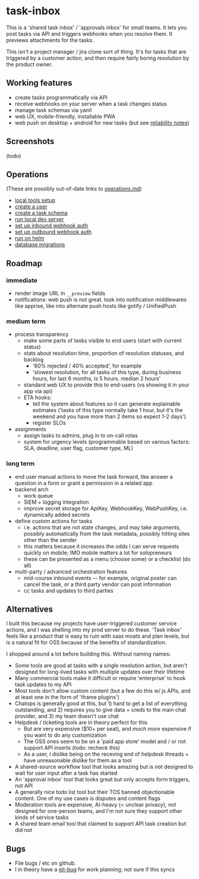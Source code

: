 # task-inbox

This is a 'shared task inbox' / 'approvals inbox' for small teams. It lets you post tasks via API and triggers webhooks when you resolve them. It previews attachments for the tasks.

This *isn't* a project manager / jira clone sort of thing. It's for tasks that are triggered by a customer action, and then require fairly boring resolution by the product owner.

## Working features

- create tasks programmatically via API
- receive webhooks on your server when a task changes status
- manage task schemas via yaml
- web UX, mobile-friendly, installable PWA
- web push on desktop + android for new tasks (but see [reliability notes](./operations.md#web-push-deliverability))

## Screenshots

(todo)

## Operations

(These are possibly out-of-date links to [operations.md](./operations.md))

- [local tools setup](./operations.md#local-tools-setup)
- [create a user](./operations.md#create-user)
- [create a task schema](./operations.md#task-schema)
- [run local dev server](./operations.md#dev-server)
- [set up inbound webhook auth](./operations.md#inbound-auth)
- [set up outbound webhook auth](./operations.md#outbound-auth)
- [run on helm](./operations.md#run-helm)
- [database migrations](./operations.md#db-migrations)

## Roadmap

### immediate

- render image URL in `__preview` fields
- notifications: web push is not great. look into notification middlewares like apprise, like into alternate push hosts like gotify / UnifiedPush

### medium term

- process transparency
  - make some parts of tasks visible to end users (start with current status)
  - stats about resolution time, proportion of resolution statuses, and backlog
    - '60% rejected / 40% accepted', for example
    - 'slowest resolution, for all tasks of this type, during business hours, for last 6 months, is 5 hours. median 2 hours'
  - standard web UX to provide this to end-users (vs showing it in your app via api)
  - ETA hooks:
    - tell the system about features so it can generate explainable estimates ('tasks of this type normally take 1 hour, but it's the weekend and you have more than 2 items so expect 1-2 days')
    - register SLOs
- assignments
  - assign tasks to admins, plug in to on-call rotas
  - system for urgency levels (programmable based on various factors: SLA, deadline, user flag, customer type, ML)

### long term

- end user manual actions to move the task forward, like answer a question in a form or grant a permission in a related app
- backend arch
  - work queue
  - SIEM + logging integration
  - improve secret storage for ApiKey, WebhookKey, WebPushKey, i.e. dynamically added secrets
- define custom actions for tasks
  - i.e. actions that are not state changes, and may take arguments, possibly automatically from the task metadata, possibly hitting sites other than the sender
  - this matters because it increases the odds I can serve requests quickly on mobile; IMO mobile matters a lot for solopreneurs
  - these can be presented as a menu (choose some) or a checklist (do all)
- multi-party / advanced orchestration features
  - mid-course inbound events -- for example, original poster can cancel the task, or a third party vendor can post information
  - cc tasks and updates to third parties

## Alternatives

I built this because my projects have user-triggered customer service actions, and I was shelling into my prod server to do these. 'Task inbox' feels like a product that is easy to ruin with saas moats and plan levels, but is a natural fit for OSS because of the benefits of standardization.

I shopped around a lot before building this. Without naming names:

- Some tools are good at tasks with a single resolution action, but aren't designed for long-lived tasks with multiple updates over their lifetime
- Many commercial tools make it difficult or require 'enterprise' to hook task updates to my API
- Most tools don't allow custom content (but a few do this w/ js APIs, and at least one in the form of 'iframe plugins')
- Chatops is generally good at this, but 1) hard to get a list of everything outstanding, and 2) requires you to give data + creds to the main chat provider, and 3) my team doesn't use chat
- Helpdesk / ticketing tools are in theory perfect for this
  - But are very expensive ($10+ per seat), and *much more* expensive if you want to do any customization
  - The OSS ones seem to be on a 'paid app store' model and / or not support API inserts (todo: recheck this)
  - As a user, I dislike being on the receving end of helpdesk threads + have unreasonable dislike for them as a tool
- A shared-source workflow tool that looks amazing but is not designed to wait for user input after a task has started
- An 'approval inbox' tool that looks great but only accepts form triggers, not API
- A generally nice todo list tool but their TOS banned objectionable content. One of my use cases is disputes and content flags
- Moderation tools are expensive, AI-heavy (= unclear privacy), not designed for one-person teams, and I'm not sure they support other kinds of service tasks
- A shared team email tool that claimed to support API task creation but did not

## Bugs

- File bugs / etc on github.
- I in theory have a [git-bug](https://github.com/MichaelMure/git-bug) for work planning; not sure if this syncs
